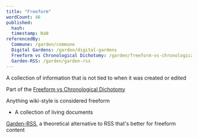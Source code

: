 ```yaml
---
title: "Freeform"
wordCount: 46
published:
  hash: 
  timestamp: NaN
referencedBy:
  Commune: /garden/commune
  Digital Gardens: /garden/digital-gardens
  Freeform vs Chronological Dichotomy: /garden/freeform-vs-chronological-dichotomy
  Garden-RSS: /garden/garden-rss
---
```


A collection of information that is not tied to when it was created or edited

Part of the [Freeform vs Chronological Dichotomy](/garden/freeform-vs-chronological-dichotomy)

Anything wiki-style is considered freeform
- A collection of living documents

[Garden-RSS](/garden/garden-rss), a theoretical alternative to RSS that's better for freeform content